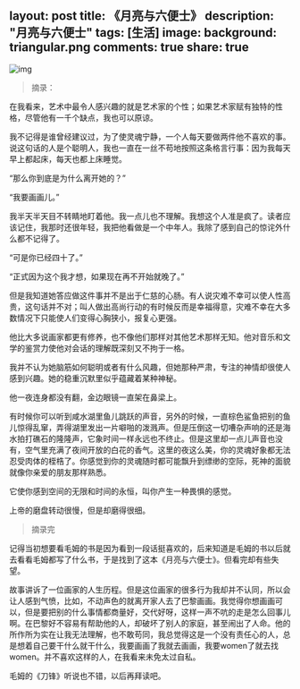 layout: post
title: 《月亮与六便士》
description: "月亮与六便士"
tags: [生活]
image:
background: triangular.png
comments: true
share: true
---

![img](http://img13.360buyimg.com/n0/jfs/t1480/223/419834631/166737/d1ad1928/55812b13N96914e3f.jpg)

> 摘录：

在我看来，艺术中最令人感兴趣的就是艺术家的个性；如果艺术家赋有独特的性格，尽管他有一千个缺点，我也可以原谅。

我不记得是谁曾经建议过，为了使灵魂宁静，一个人每天要做两件他不喜欢的事。说这句话的人是个聪明人，我也一直在一丝不苟地按照这条格言行事：因为我每天早上都起床，每天也都上床睡觉。

“那么你到底是为什么离开她的？”

“我要画画儿。”

我半天半天目不转睛地盯着他。我一点儿也不理解。我想这个人准是疯了。读者应该记住，我那时还很年轻，我把他看做是一个中年人。我除了感到自己的惊诧外什么都不记得了。

“可是你已经四十了。”

“正式因为这个我才想，如果现在再不开始就晚了。”

但是我知道她答应做这件事并不是出于仁慈的心肠。有人说灾难不幸可以使人性高贵，这句话并不对；叫人做出高尚行动的有时候反而是幸福得意，灾难不幸在大多数情况下只能使人们变得心胸狭小，报复心更强。

他比大多说画家都更有修养，也不像他们那样对其他艺术那样无知。他对音乐和文学的鉴赏力使他对会话的理解既深刻又不拘于一格。

我并不认为她脑筋如何聪明或者有什么风趣，但她那种严肃，专注的神情却很使人感到兴趣。她的稳重沉默里似乎蕴藏着某种神秘。

他一夜连身都没有翻，金边眼镜一直架在鼻梁上。

有时候你可以听到咸水湖里鱼儿跳跃的声音，另外的时候，一直棕色鲨鱼把别的鱼儿惊得乱窜，弄得湖里发出一片噼啪的泼溅声。但是压倒这一切嘈杂声响的还是海水拍打礁石的隆隆声，它象时间一样永远也不终止。但是这里却一点儿声音也没有，空气里充满了夜间开放的白花的香气。这里的夜这么美，你的灵魂好象都无法忍受肉体的桎梏了。你感觉到你的灵魂随时都可能飘升到缥缈的空际，死神的面貌就像你亲爱的朋友那样熟悉。

它使你感到空间的无限和时间的永恒，叫你产生一种畏惧的感觉。

上帝的磨盘转动很慢，但是却磨得很细。

> 摘录完

记得当初想要看毛姆的书是因为看到一段话挺喜欢的，后来知道是毛姆的书以后就去看看毛姆都写了什么书，于是找到了这本《月亮与六便士》。但看完却有些失望。

故事讲诉了一位画家的人生历程。但是这位画家的很多行为我却并不认同，所以会让人感到气愤，比如，不动声色的就离开家人去了巴黎画画。我觉得你想画画可以，但是要把别的什么事情都商量好，交代好呀，这样一声不吭的走是怎么回事儿啊。在巴黎好不容易有帮助他的人，却破坏了别人的家庭，甚至闹出了人命。他的所作所为实在让我无法理解，也不敢苟同，我总觉得这是一个没有责任心的人，总是想着自己要干什么就干什么，我要画画了我就去画画，我要women了就去找women。并不喜欢这样的人，在我看来未免太过自私。

毛姆的《刀锋》听说也不错，以后再拜读吧。
